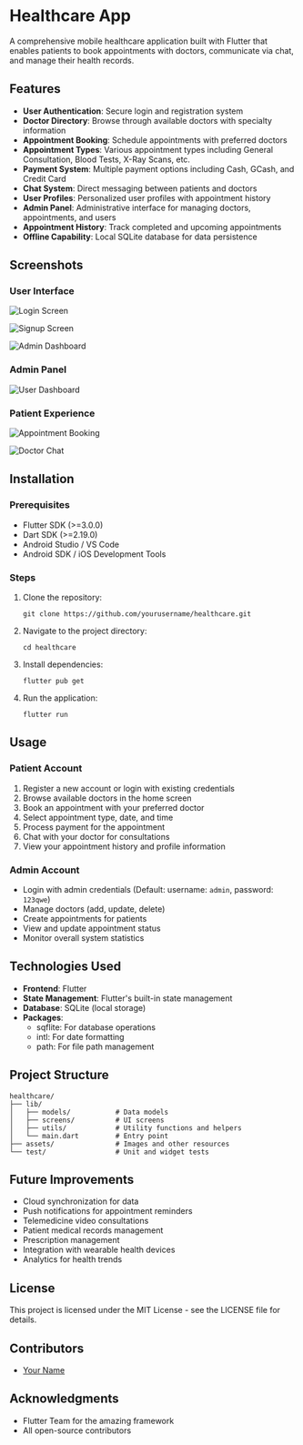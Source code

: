 # Healthcare App

A comprehensive mobile healthcare application built with Flutter that enables patients to book appointments with doctors, communicate via chat, and manage their health records.

## Features

- **User Authentication**: Secure login and registration system
- **Doctor Directory**: Browse through available doctors with specialty information
- **Appointment Booking**: Schedule appointments with preferred doctors
- **Appointment Types**: Various appointment types including General Consultation, Blood Tests, X-Ray Scans, etc.
- **Payment System**: Multiple payment options including Cash, GCash, and Credit Card
- **Chat System**: Direct messaging between patients and doctors
- **User Profiles**: Personalized user profiles with appointment history
- **Admin Panel**: Administrative interface for managing doctors, appointments, and users
- **Appointment History**: Track completed and upcoming appointments
- **Offline Capability**: Local SQLite database for data persistence

## Screenshots

### User Interface
![Login Screen](screenshots/1.png)

![Signup Screen](screenshots/2.png)

![Admin Dashboard](screenshots/3.png)

### Admin Panel
![User Dashboard](screenshots/4.png)

### Patient Experience
![Appointment Booking](screenshots/5.png)

![Doctor Chat](screenshots/6.png)

## Installation

### Prerequisites
- Flutter SDK (>=3.0.0)
- Dart SDK (>=2.19.0)
- Android Studio / VS Code
- Android SDK / iOS Development Tools

### Steps
1. Clone the repository:
   ```
   git clone https://github.com/yourusername/healthcare.git
   ```

2. Navigate to the project directory:
   ```
   cd healthcare
   ```

3. Install dependencies:
   ```
   flutter pub get
   ```

4. Run the application:
   ```
   flutter run
   ```

## Usage

### Patient Account
1. Register a new account or login with existing credentials
2. Browse available doctors in the home screen
3. Book an appointment with your preferred doctor
4. Select appointment type, date, and time
5. Process payment for the appointment
6. Chat with your doctor for consultations
7. View your appointment history and profile information

### Admin Account
- Login with admin credentials (Default: username: `admin`, password: `123qwe`)
- Manage doctors (add, update, delete)
- Create appointments for patients
- View and update appointment status
- Monitor overall system statistics

## Technologies Used

- **Frontend**: Flutter
- **State Management**: Flutter's built-in state management
- **Database**: SQLite (local storage)
- **Packages**:
  - sqflite: For database operations
  - intl: For date formatting
  - path: For file path management

## Project Structure

```
healthcare/
├── lib/
│   ├── models/           # Data models
│   ├── screens/          # UI screens
│   ├── utils/            # Utility functions and helpers
│   └── main.dart         # Entry point
├── assets/               # Images and other resources
└── test/                 # Unit and widget tests
```

## Future Improvements

- Cloud synchronization for data
- Push notifications for appointment reminders
- Telemedicine video consultations
- Patient medical records management
- Prescription management
- Integration with wearable health devices
- Analytics for health trends

## License

This project is licensed under the MIT License - see the LICENSE file for details.

## Contributors

- [Your Name](https://github.com/edriccoder)

## Acknowledgments

- Flutter Team for the amazing framework
- All open-source contributors
